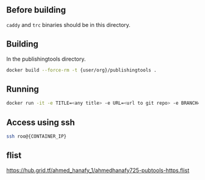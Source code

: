 ## Before building

`caddy` and `trc` binaries should be in this directory.

## Building

In the publishingtools directory.

```bash
docker build --force-rm -t {user/org}/publishingtools .
```

## Running

```bash
docker run -it -e TITLE=<any title> -e URL=<url to git repo> -e BRANCH=<repo branch> -e DOMAIN=<domain> {user/org}/publishingtools
```

## Access using ssh

```bash
ssh roo@{CONTAINER_IP}
```

## flist

https://hub.grid.tf/ahmed_hanafy_1/ahmedhanafy725-pubtools-https.flist
